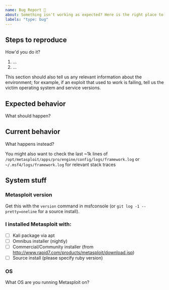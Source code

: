 ```yaml
---
name: Bug Report 🐞
about: Something isn't working as expected? Here is the right place to report.
labels: "type: bug"
---
```


<!--
  Please fill out each section below, otherwise, your issue will be closed. This info allows Metasploit maintainers to diagnose (and fix!) your issue as quickly as possible.

  Useful Links:
  - Wiki: https://github.com/rapid7/metasploit-framework/wiki

  Before opening a new issue, please search existing issues: https://github.com/rapid7/metasploit-framework/issues
-->

## Steps to reproduce

How'd you do it?

1. ...
2. ...

This section should also tell us any relevant information about the
environment; for example, if an exploit that used to work is failing,
tell us the victim operating system and service versions.

## Expected behavior

What should happen?

## Current behavior

What happens instead?

You might also want to check the last ~1k lines of
`/opt/metasploit/apps/pro/engine/config/logs/framework.log` or
`~/.msf4/logs/framework.log` for relevant stack traces


## System stuff

### Metasploit version

Get this with the `version` command in msfconsole (or `git log -1 --pretty=oneline` for a source install).

### I installed Metasploit with:
- [ ] Kali package via apt
- [ ] Omnibus installer (nightly)
- [ ] Commercial/Community installer (from http://www.rapid7.com/products/metasploit/download.jsp)
- [ ] Source install (please specify ruby version)

### OS

What OS are you running Metasploit on?

